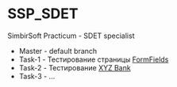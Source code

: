 # SSP_SDET
SimbirSoft Practicum - SDET specialist

* Master - default branch
* Task-1 - Тестирование страницы [FormFields](https://practice-automation.com/form-fields/)
* Task-2 - Тестирование [XYZ Bank](https://www.globalsqa.com/angularJs-protractor/BankingProject/#/manager)
* Task-3 - ...